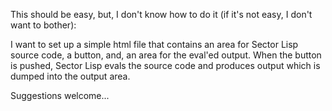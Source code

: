 This should be easy, but, I don't know how to do it (if it's not easy, I don't want to bother):

I want to set up a simple html file that contains an area for Sector Lisp source code, a button, and, an area for the eval'ed output.  When the button is pushed, Sector Lisp evals the source code and produces output which is dumped into the output area.

Suggestions welcome...
